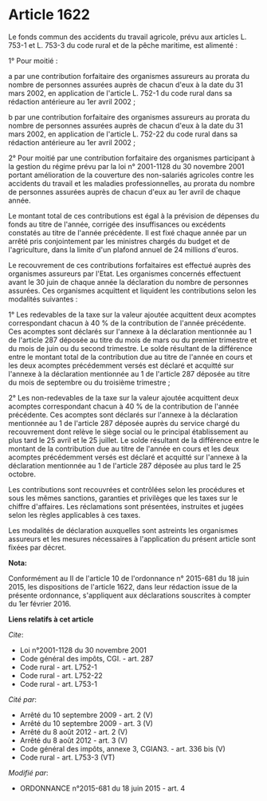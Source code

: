 # Article 1622

Le fonds commun des accidents du travail agricole, prévu aux articles L. 753-1 et L. 753-3 du code rural et de la pêche
maritime, est alimenté :

1° Pour moitié :

a par une contribution forfaitaire des organismes assureurs au prorata du nombre de personnes assurées auprès de chacun d'eux
à la date du 31 mars 2002, en application de l'article L. 752-1 du code rural dans sa rédaction antérieure au 1er avril
2002 ;

b par une contribution forfaitaire des organismes assureurs au prorata du nombre de personnes assurées auprès de chacun d'eux
à la date du 31 mars 2002, en application de l'article L. 752-22 du code rural dans sa rédaction antérieure au 1er avril
2002 ;

2° Pour moitié par une contribution forfaitaire des organismes participant à la gestion du régime prévu par la loi n°
2001-1128 du 30 novembre 2001 portant amélioration de la couverture des non-salariés agricoles contre les accidents du
travail et les maladies professionnelles, au prorata du nombre de personnes assurées auprès de chacun d'eux au 1er avril de
chaque année.

Le montant total de ces contributions est égal à la prévision de dépenses du fonds au titre de l'année, corrigée des
insuffisances ou excédents constatés au titre de l'année précédente. Il est fixé chaque année par un arrêté pris
conjointement par les ministres chargés du budget et de l'agriculture, dans la limite d'un plafond annuel de 24 millions
d'euros.

Le recouvrement de ces contributions forfaitaires est effectué auprès des organismes assureurs par l'Etat. Les organismes
concernés effectuent avant le 30 juin de chaque année la déclaration du nombre de personnes assurées. Ces organismes
acquittent et liquident les contributions selon les modalités suivantes :

1° Les redevables de la taxe sur la valeur ajoutée acquittent deux acomptes correspondant chacun à 40 % de la contribution de
l'année précédente. Ces acomptes sont déclarés sur l'annexe à la déclaration mentionnée au 1 de l'article 287 déposée au
titre du mois de mars ou du premier trimestre et du mois de juin ou du second trimestre. Le solde résultant de la différence
entre le montant total de la contribution due au titre de l'année en cours et les deux acomptes précédemment versés est
déclaré et acquitté sur l'annexe à la déclaration mentionnée au 1 de l'article 287 déposée au titre du mois de septembre ou
du troisième trimestre ;

2° Les non-redevables de la taxe sur la valeur ajoutée acquittent deux acomptes correspondant chacun à 40 % de la
contribution de l'année précédente. Ces acomptes sont déclarés sur l'annexe à la déclaration mentionnée au 1 de l'article 287
déposée auprès du service chargé du recouvrement dont relève le siège social ou le principal établissement au plus tard le 25
avril et le 25 juillet. Le solde résultant de la différence entre le montant de la contribution due au titre de l'année en
cours et les deux acomptes précédemment versés est déclaré et acquitté sur l'annexe à la déclaration mentionnée au 1 de
l'article 287 déposée au plus tard le 25 octobre.

Les contributions sont recouvrées et contrôlées selon les procédures et sous les mêmes sanctions, garanties et privilèges que
les taxes sur le chiffre d'affaires. Les réclamations sont présentées, instruites et jugées selon les règles applicables à
ces taxes.

Les modalités de déclaration auxquelles sont astreints les organismes assureurs et les mesures nécessaires à l'application du
présent article sont fixées par décret.

**Nota:**

Conformément au II de l'article 10 de l'ordonnance n° 2015-681 du 18 juin 2015, les dispositions de l'article 1622, dans leur
rédaction issue de la présente ordonnance, s'appliquent aux déclarations souscrites à compter du 1er février 2016.

**Liens relatifs à cet article**

_Cite_:

  - Loi n°2001-1128 du 30 novembre 2001
  - Code général des impôts, CGI. - art. 287
  - Code rural - art. L752-1
  - Code rural - art. L752-22
  - Code rural - art. L753-1

_Cité par_:

  - Arrêté du 10 septembre 2009 - art. 2 (V)
  - Arrêté du 10 septembre 2009 - art. 3 (V)
  - Arrêté du 8 août 2012 - art. 2 (V)
  - Arrêté du 8 août 2012 - art. 3 (V)
  - Code général des impôts, annexe 3, CGIAN3. - art. 336 bis (V)
  - Code rural - art. L753-3 (VT)

_Modifié par_:

  - ORDONNANCE n°2015-681 du 18 juin 2015 - art. 4
